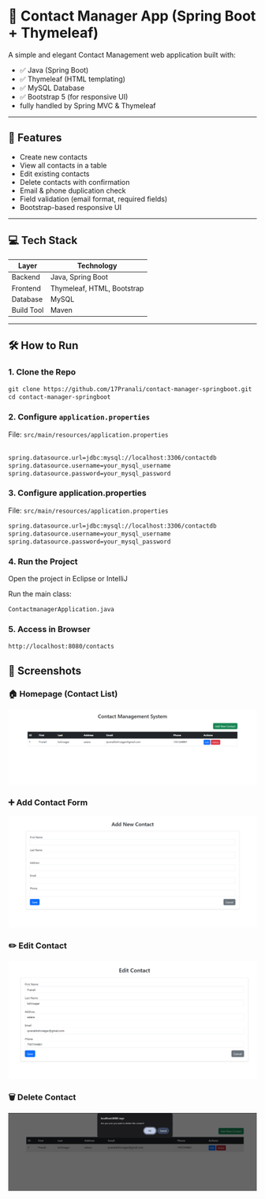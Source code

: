 # 📇 Contact Manager App (Spring Boot + Thymeleaf)

A simple and elegant Contact Management web application built with:

- ✅ Java (Spring Boot)
- ✅ Thymeleaf (HTML templating)
- ✅ MySQL Database
- ✅ Bootstrap 5 (for responsive UI)
- fully handled by Spring MVC & Thymeleaf

---

## 🚀 Features

- Create new contacts  
- View all contacts in a table  
- Edit existing contacts  
- Delete contacts with confirmation  
- Email & phone duplication check  
- Field validation (email format, required fields)  
- Bootstrap-based responsive UI  

---

## 💻 Tech Stack

| Layer       | Technology              |
|-------------|--------------------------|
| Backend     | Java, Spring Boot   |
| Frontend    | Thymeleaf, HTML, Bootstrap |
| Database    | MySQL                    |
| Build Tool  | Maven                    |

---

## 🛠️ How to Run

### 1. Clone the Repo

```properties
git clone https://github.com/17Pranali/contact-manager-springboot.git
cd contact-manager-springboot
```
### 2. Configure `application.properties`

File: `src/main/resources/application.properties`
```

spring.datasource.url=jdbc:mysql://localhost:3306/contactdb
spring.datasource.username=your_mysql_username
spring.datasource.password=your_mysql_password
```
### 3. Configure application.properties
File: `src/main/resources/application.properties`
```
spring.datasource.url=jdbc:mysql://localhost:3306/contactdb
spring.datasource.username=your_mysql_username
spring.datasource.password=your_mysql_password
```
### 4. Run the Project
Open the project in Eclipse or IntelliJ

Run the main class:
```
ContactmanagerApplication.java
```
### 5. Access in Browser
```
http://localhost:8080/contacts
```

## 📸 Screenshots

### 🏠 Homepage (Contact List)
![Homepage](images/homepage.png)

### ➕ Add Contact Form
![Add Contact](images/add-contact.png)

### ✏️ Edit Contact
![Validation](images/edit-Contact.png)

### 🗑️ Delete Contact
![Validation](images/delete-contact.png)

